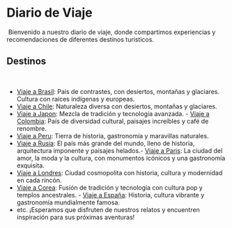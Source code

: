 # Diario de Viaje
​
Bienvenido a nuestro diario de viaje, donde compartimos experiencias y recomendaciones de diferentes destinos turísticos.
​
## Destinos
​
- [Viaje a Brasil](Entradas/Brasil.md): País de contrastes, con desiertos, montañas y glaciares. Cultura con raíces indígenas y europeas.
- [Viaje a Chile](Entradas/Chile.md): Naturaleza diversa con desiertos, montañas y glaciares.
- [Viaje a Japon](Entradas/Japon.md): Mezcla de tradición y tecnología avanzada.
​- [Viaje a Colombia](Entradas/Colombia.md): País de diversidad cultural, paisajes increíbles y café de renombre.
- [Viaje a Peru](Entradas/Peru.md): Tierra de historia, gastronomía y maravillas naturales.
- [Viaje a Rusia](Entradas/Rusia.md): El país más grande del mundo, lleno de historia, arquitectura imponente y paisajes helados.
​- [Viaje a Paris](Entradas/Paris.md): La ciudad del amor, la moda y la cultura, con monumentos icónicos y una gastronomía exquisita.
- [Viaje a Londres](Entradas/Londres.md): Ciudad cosmopolita con historia, cultura y modernidad en cada rincón.
- [Viaje a Corea](Entradas/Corea.md): Fusión de tradición y tecnología con cultura pop y templos ancestrales.
​- [Viaje a España](Entradas/España.md): Historia, cultura vibrante y gastronomía mundialmente famosa.
- etc.
¡Esperamos que disfruten de nuestros relatos y encuentren inspiración para sus próximas aventuras!